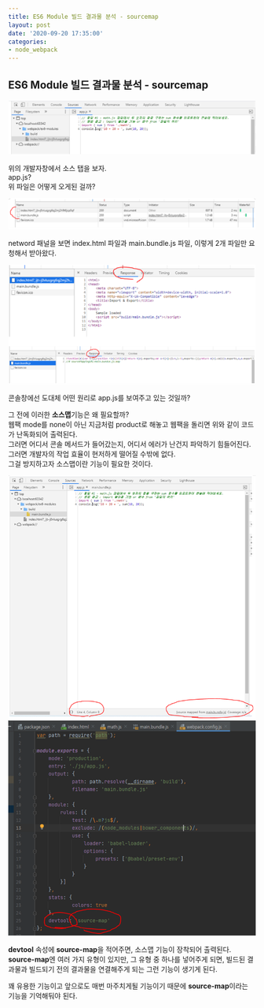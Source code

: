 ```yaml
---
title: ES6 Module 빌드 결과물 분석 - sourcemap
layout: post
date: '2020-09-20 17:35:00'
categories:
- node_webpack
---
```


## ES6 Module 빌드 결과물 분석 - sourcemap

![](/static/img/node/webpack/image41.png)

위의 개발자창에서 소스 탭을 보자.  
app.js?  
위 파일은 어떻게 오게된 걸까?

![](/static/img/node/webpack/image42.png)

netword 패널을 보면 index.html 파일과 main.bundle.js 파일, 이렇게 2개 파일만 요청해서 받아왔다.

![](/static/img/node/webpack/image43.png)

콘솔창에선 도대체 어떤 원리로 app.js를 보여주고 있는 것일까?

그 전에 이러한 **소스맵**기능은 왜 필요할까?  
웹팩 mode를 none이 아닌 지금처럼 product로 해놓고 웹팩을 돌리면 위와 같이 코드가 난독화되어 출력된다.  
그러면 어디서 콘솔 메서드가 들어갔는지, 어디서 에러가 난건지 파악하기 힘들어진다.  
그러면 개발자의 작업 효율이 현저하게 떨어질 수밖에 없다.  
그걸 방지하고자 소스맵이란 기능이 필요한 것이다.

![](/static/img/node/webpack/image44.png)
![](/static/img/node/webpack/image45.png)

**devtool** 속성에 **source-map**을 적어주면, 소스맵 기능이 장착되어 출력된다.  
**source-map**엔 여러 가지 유형이 있지만, 그 유형 중 하나를 넣어주게 되면, 빌드된 결과물과 빌드되기 전의 결과물을 연결해주게 되는 그런 기능이 생기게 된다.

꽤 유용한 기능이고 앞으로도 매번 마주치게될 기능이기 때문에 **source-map**이라는 기능을 기억해둬야 된다.